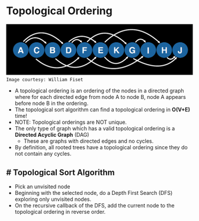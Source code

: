 # Topological Ordering

![ ](TopologicalOrdering.png)
`Image courtesy: William Fiset`
 
- A topological ordering is an ordering of the nodes in a directed graph where for each directed edge from node A to node B, node A appears before node B in the ordering.
- The topological sort algorithm can find a topological ordering in **O(V+E)** time!
- NOTE: Topological orderings are NOT unique.
- The only type of graph which has a valid topological ordering is a **Directed Acyclic Graph** (DAG)
    - These are graphs with directed edges and no cycles.
- By definition, all rooted trees have a topological ordering since they do not contain any cycles.


## # Topological Sort Algorithm

- Pick an unvisited node
- Beginning with the selected node, do a Depth First Search (DFS) exploring only unvisited nodes.
- On the recursive callback of the DFS, add the current node to the topological ordering in reverse order.
